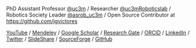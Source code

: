 PhD Assistant Professor [@uc3m](https://twitter.com/uc3m) / Researcher [@uc3mRoboticslab](https://twitter.com/uc3mRoboticslab) / Robotics Society Leader [@asrob_uc3m](https://twitter.com/asrob_uc3m) / Open Source Contributor at https://github.com/jgvictores

[YouTube](http://www.youtube.com/user/jgvictores) / [Mendeley](http://www.mendeley.com/profiles/juan-g-victores) / [Google Scholar](http://scholar.google.com/citations?user=qawKnNkAAAAJ) / [Research Gate](http://www.researchgate.net/profile/Juan_Victores) / [ORCID](http://orcid.org/0000-0002-3080-3467) / [LinkedIn](https://es.linkedin.com/in/jgvictores) / [Twitter](https://twitter.com/jgvictores) / [SlideShare](http://www.slideshare.net/JuanGVictores) / [SourceForge](http://sourceforge.net/u/jgvictores/profile) / [GitHub](https://github.com/jgvictores)
